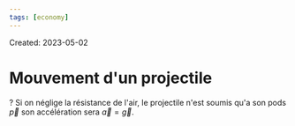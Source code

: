 ```yaml
---
tags: [economy] 
---
```

Created: 2023-05-02

# Mouvement d'un projectile
?
Si on néglige la résistance de l'air, le projectile n'est soumis qu'a son pods $\vec{p}$ son accélération sera $\vec{a}=\vec{g}$.


